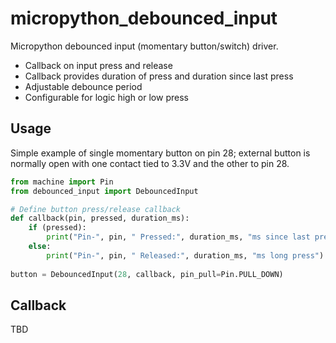 # micropython_debounced_input
Micropython debounced input (momentary button/switch) driver.

* Callback on input press and release
* Callback provides duration of press and duration since last press
* Adjustable debounce period
* Configurable for logic high or low press  

## Usage
Simple example of single momentary button on pin 28; external button is normally open with one contact tied to 3.3V and the other to pin 28.

```python
from machine import Pin
from debounced_input import DebouncedInput

# Define button press/release callback
def callback(pin, pressed, duration_ms):
    if (pressed):
        print("Pin-", pin, " Pressed:", duration_ms, "ms since last press")
    else:
        print("Pin-", pin, " Released:", duration_ms, "ms long press")
    
button = DebouncedInput(28, callback, pin_pull=Pin.PULL_DOWN)
```

## Callback
TBD

